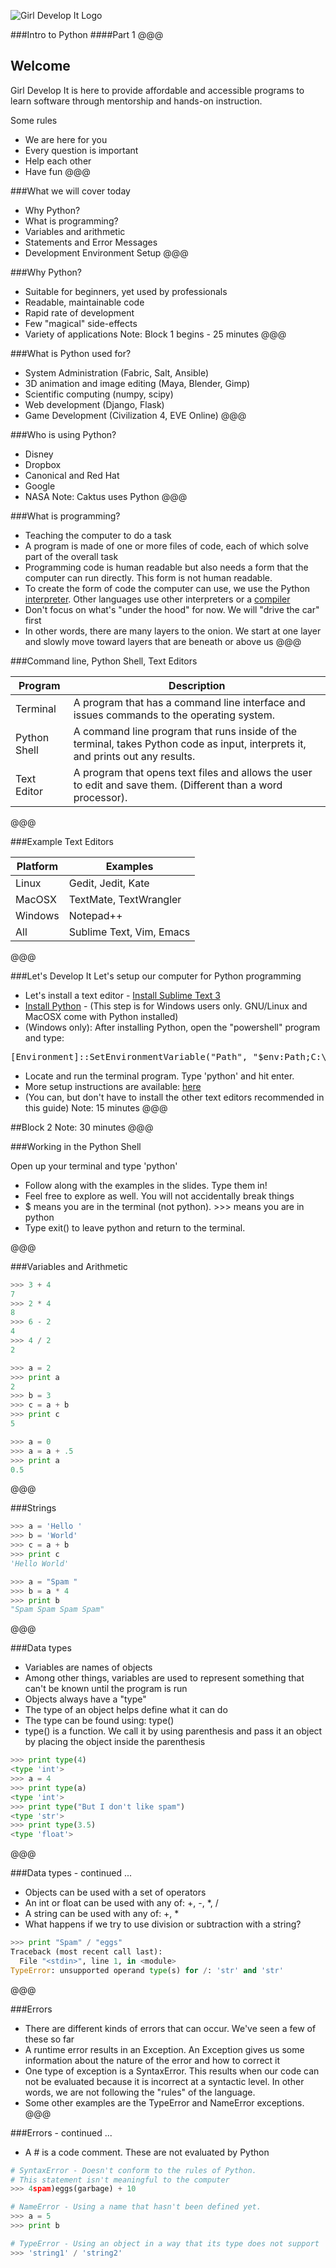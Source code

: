 ![Girl Develop It Logo](images/gdi_logo_badge.png)

###Intro to Python
####Part 1
@@@

## Welcome
Girl Develop It is here to provide affordable and accessible programs to learn software through mentorship and hands-on instruction.

Some rules

* We are here for you
* Every question is important
* Help each other
* Have fun
@@@

###What we will cover today

* Why Python? <!-- .element: class="fragment" -->
* What is programming? <!-- .element: class="fragment" -->
* Variables and arithmetic <!-- .element: class="fragment" -->
* Statements and Error Messages <!-- .element: class="fragment" -->
* Development Environment Setup <!-- .element: class="fragment" -->
@@@

###Why Python?

* Suitable for beginners, yet used by professionals
* Readable, maintainable code
* Rapid rate of development
* Few "magical" side-effects
* Variety of applications
Note: Block 1 begins - 25 minutes
@@@

###What is Python used for?

* System Administration (Fabric, Salt, Ansible)
* 3D animation and image editing (Maya, Blender, Gimp)
* Scientific computing (numpy, scipy)
* Web development (Django, Flask)
* Game Development (Civilization 4, EVE Online)
@@@

###Who is using Python?

* Disney
* Dropbox
* Canonical and Red Hat
* Google
* NASA
Note: Caktus uses Python
@@@

###What is programming?</h3>

* Teaching the computer to do a task
* A program is made of one or more files of code, each of which solve part of the overall task
* Programming code is human readable but also needs a form that the computer can run directly. This form is not human readable.
* To create the form of code the computer can use, we use the Python <a href="http://en.wikipedia.org/wiki/Interpreter_(computing)">interpreter</a>. Other languages use other interpreters or a <a href="http://en.wikipedia.org/wiki/Compiler">compiler</a>
* Don't focus on what's "under the hood" for now. We will "drive the car" first
* In other words, there are many layers to the onion. We start at one layer and slowly move toward layers that are beneath or above us
@@@

###Command line, Python Shell, Text Editors</h3>

Program      | Description
-------------|----------
Terminal     | A program that has a command line interface and issues commands to the operating system.
Python Shell | A command line program that runs inside of the terminal, takes Python code as input, interprets it, and prints out any results.
Text Editor  | A program that opens text files and allows the user to edit and save them. (Different than a word processor).
@@@

###Example Text Editors

Platform  | Examples
----------|----------
Linux     | Gedit, Jedit, Kate
MacOSX    | TextMate, TextWrangler
Windows   | Notepad++
All       | Sublime Text, Vim, Emacs
@@@

###Let's Develop It
Let's setup our computer for Python programming

* Let's install a text editor - [Install Sublime Text 3](http://www.sublimetext.com/3)
* [Install Python](http://www.python.org/download/) - (This step is for Windows users only. GNU/Linux and MacOSX come with Python installed)
* (Windows only): After installing Python, open the "powershell" program and type:
<pre style="width: 100%">[Environment]::SetEnvironmentVariable("Path", "$env:Path;C:\Python27", "User")</pre>
* Locate and run the terminal program. Type 'python' and hit enter.
* More setup instructions are available: [here](http://learnpythonthehardway.org/book/ex0.html)
* (You can, but don't have to install the other text editors recommended in this guide)
Note: 15 minutes
@@@

##Block 2
Note: 30 minutes
@@@

###Working in the Python Shell

Open up your terminal and type 'python' <!-- .element class="left-align" -->

* Follow along with the examples in the slides. Type them in! <!-- .element class="fragment" -->
* Feel free to explore as well. You will not accidentally break things <!-- .element class="fragment" -->
* $ means you are in the terminal (not python). >>> means you are in python <!-- .element class="fragment" -->
* Type exit() to leave python and return to the terminal. <!-- .element class="fragment" -->

@@@

###Variables and Arithmetic
```python
>>> 3 + 4
7
>>> 2 * 4
8
>>> 6 - 2
4
>>> 4 / 2
2
```
```python
>>> a = 2
>>> print a
2
>>> b = 3
>>> c = a + b
>>> print c
5
```
```python
>>> a = 0
>>> a = a + .5
>>> print a
0.5
```
@@@

###Strings
```python
>>> a = 'Hello '
>>> b = 'World'
>>> c = a + b
>>> print c
'Hello World'
```
```python
>>> a = "Spam "
>>> b = a * 4
>>> print b
"Spam Spam Spam Spam"
```
@@@

###Data types
* Variables are names of objects <!-- .element class="fragment" -->
* Among other things, variables are used to represent something that can't be known until the program is run <!-- .element class="fragment" -->
* Objects always have a "type" <!-- .element class="fragment" -->
* The type of an object helps define what it can do <!-- .element class="fragment" -->
* The type can be found using: type() <!-- .element class="fragment" -->
* type() is a function. We call it by using parenthesis and pass it an object by placing the object inside the parenthesis <!-- .element class="fragment" -->
```python
>>> print type(4)
<type 'int'>
>>> a = 4
>>> print type(a)
<type 'int'>
>>> print type("But I don't like spam")
<type 'str'>
>>> print type(3.5)
<type 'float'>
```
@@@

###Data types - continued ...
* Objects can be used with a set of operators <!-- .element class="fragment" -->
* An int or float can be used with any of: +, -, *, / <!-- .element class="fragment" -->
* A string can be used with any of: +, * <!-- .element class="fragment" -->
* What happens if we try to use division or subtraction with a string? <!-- .element class="fragment" -->
```python
>>> print "Spam" / "eggs"
Traceback (most recent call last):
  File "<stdin>", line 1, in <module>
TypeError: unsupported operand type(s) for /: 'str' and 'str'
```
@@@


###Errors

* There are different kinds of errors that can occur. We've seen a few of these so far <!-- .element class="fragment" -->
* A runtime error results in an Exception. An Exception gives us some information about the nature of the error and how to correct it <!-- .element class="fragment" -->
* One type of exception is a SyntaxError. This results when our code can not be evaluated because it is incorrect at a syntactic level. In other words, we are not following the "rules" of the language. <!-- .element class="fragment" -->
* Some other examples are the TypeError and NameError exceptions. <!-- .element class="fragment" -->
@@@

###Errors - continued ...

* A \# is a code comment. These are not evaluated by Python

```python
# SyntaxError - Doesn't conform to the rules of Python.
# This statement isn't meaningful to the computer
>>> 4spam)eggs(garbage) + 10

# NameError - Using a name that hasn't been defined yet.
>>> a = 5
>>> print b

# TypeError - Using an object in a way that its type does not support
>>> 'string1' / 'string2'
```
